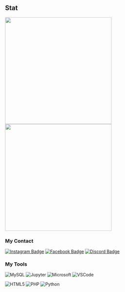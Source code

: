 ## Stat
<img width='350' src="https://github-readme-stats.vercel.app/api?username=O0MlM&show_icons=true&hide=contribs,prs&cache_seconds=86400&theme=discord_old_blurple" />
<img width='350' src="https://github-readme-stats.vercel.app/api/top-langs/?username=O0MlM&show_icons=true&hide=contribs,prs&cache_seconds=86400&theme=discord_old_blurple" />


### My Contact
[![Instagram Badge](https://img.shields.io/badge/-0_0omim-purple?style=flat-square&logo=instagram&logoColor=white&link=https://instagram.com/0_0omim/)](https://instagram.com/0_0omim)
[![Facebook Badge](https://img.shields.io/badge/-OomimST-dodgerblue?style=flat-square&logo=facebook&logoColor=white&link=https://discordapp.com/users/O0MlM#8250/)](https://discordapp.com/users/O0MlM#8250/)
[![Discord Badge](https://img.shields.io/badge/-O0MlM-royalblue?style=flat-square&logo=discord&logoColor=white&link=https://www.facebook.com/sarisah.tawanwarasak/)](https://www.facebook.com/sarisah.tawanwarasak/)


### My Tools

![MySQL](https://img.shields.io/badge/MySQL-005C84?style=for-the-badge&logo=mysql&logoColor=white)
![Jupyter](https://img.shields.io/badge/Jupyter-F37626.svg?&style=for-the-badge&logo=Jupyter&logoColor=white)
![Microsoft](https://img.shields.io/badge/Microsoft-666666?style=for-the-badge&logo=microsoft&logoColor=white)
![VSCode](https://img.shields.io/badge/VSCode-0078D4?style=for-the-badge&logo=visual%20studio%20code&logoColor=white)

![HTML5](https://img.shields.io/badge/HTML5-E34F26?style=for-the-badge&logo=html5&logoColor=white)
![PHP](https://img.shields.io/badge/PHP-777BB4?style=for-the-badge&logo=php&logoColor=white)
![Python](https://img.shields.io/badge/Python-FFD43B?style=for-the-badge&logo=python&logoColor=blue)
